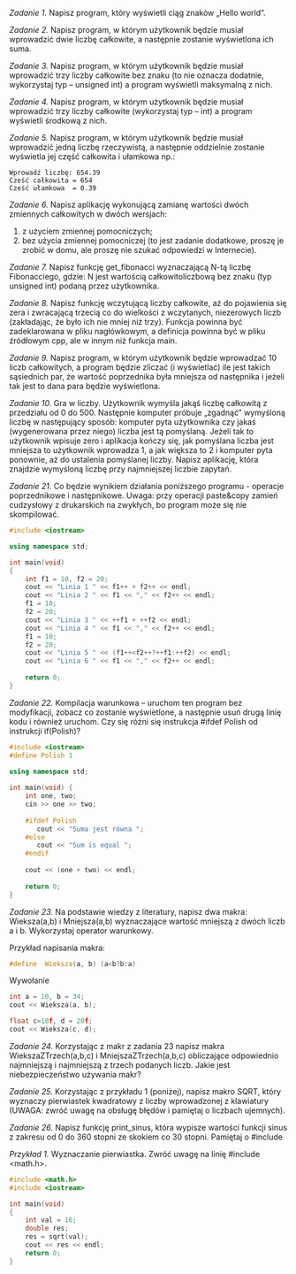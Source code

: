 *Zadanie 1.* Napisz program, który wyświetli ciąg znaków „Hello world”.
 
*Zadanie 2.* Napisz program, w którym użytkownik będzie musiał wprowadzić dwie liczbę całkowite, a następnie zostanie wyświetlona ich suma.
 
*Zadanie 3.* Napisz program, w którym użytkownik będzie musiał wprowadzić trzy liczby całkowite bez znaku (to nie oznacza dodatnie, wykorzystaj typ – unsigned int) a program wyświetli maksymalną z nich.
 
*Zadanie 4.* Napisz program, w którym użytkownik będzie musiał wprowadzić trzy liczby całkowite (wykorzystaj typ – int) a program wyświetli środkową z nich.
 
*Zadanie 5.* Napisz program, w którym użytkownik będzie musiał wprowadzić jedną liczbę rzeczywistą, a następnie oddzielnie zostanie wyświetla jej część całkowita i ułamkowa np.:
```
Wprowadź liczbę: 654.39
Cześć całkowita = 654
Cześć ułamkowa  = 0.39
```
*Zadanie 6.* Napisz aplikację wykonującą zamianę wartości dwóch zmiennych całkowitych w dwóch wersjach:
1)   z użyciem zmiennej pomocniczych;
2)   bez użycia zmiennej pomocniczej (to jest zadanie dodatkowe, proszę je zrobić w domu, ale proszę nie szukać odpowiedzi w Internecie).
 
*Zadanie 7.* Napisz funkcję get_fibonacci wyznaczającą N-tą liczbę Fibonacciego, gdzie: N jest wartością całkowitoliczbową bez znaku (typ unsigned int) podaną przez użytkownika.
 
*Zadanie 8.* Napisz funkcję wczytującą liczby całkowite, aż do pojawienia się zera i zwracającą trzecią co do wielkości z wczytanych, niezerowych liczb (zakładając, że było ich nie mniej niż trzy). Funkcja powinna być zadeklarowana w pliku nagłówkowym, a definicja powinna być w pliku źródłowym cpp, ale w innym niż funkcja main.
 
*Zadanie 9.* Napisz program, w którym użytkownik będzie wprowadzać 10 liczb całkowitych, a program będzie zliczać (i wyświetlać) ile jest  takich sąsiednich par, że wartość poprzednika była mniejsza od następnika i jeżeli tak jest to dana para będzie wyświetlona.

*Zadanie 10.* Gra w liczby. Użytkownik wymyśla jakąś liczbę całkowitą z przedziału od 0 do 500. Następnie komputer próbuje „zgadnąć” wymyśloną liczbę w następujący sposób: komputer pyta użytkownika czy jakaś (wygenerowana przez niego) liczba jest tą pomyślaną. Jeżeli tak to użytkownik wpisuje zero i aplikacja kończy się, jak pomyślana liczba jest mniejsza to użytkownik wprowadza 1, a jak większa to 2 i komputer pyta ponownie, aż do ustalenia pomyślanej liczby.
Napisz aplikację, która znajdzie wymyśloną liczbę przy najmniejszej liczbie zapytań.
 
*Zadanie 21.* Co będzie wynikiem działania poniższego programu - operacje poprzednikowe i następnikowe. Uwaga: przy operacji paste&copy zamień cudzysłowy z drukarskich na zwykłych, bo program może się nie skompilować.
```cpp
#include <iostream> 

using namespace std; 

int main(void) 
{ 
    int f1 = 10, f2 = 20; 
    cout << "Linia 1 " << f1++ + f2++ << endl; 
    cout << "Linia 2 " << f1 << "," << f2++ << endl; 
    f1 = 10; 
    f2 = 20; 
    cout << "Linia 3 " << ++f1 + ++f2 << endl; 
    cout << "Linia 4 " << f1 << "," << f2++ << endl; 
    f1 = 10;
    f2 = 20;
    cout << "Linia 5 " << (f1++<f2++?++f1:++f2) << endl; 
    cout << "Linia 6 " << f1 << "," << f2++ << endl; 
    
    return 0; 
}
```
 
*Zadanie 22.* Kompilacja warunkowa – uruchom ten program bez modyfikacji, zobacz co zostanie wyświetlone, a następnie usuń drugą linię kodu i również uruchom. Czy się różni się instrukcja #ifdef Polish  od instrukcji  if(Polish)?

```cpp
#include <iostream>
#define Polish 1

using namespace std;
 
int main(void) {
    int one, two;
    cin >> one >> two;
 
    #ifdef Polish
       cout << "Suma jest równa ";
    #else
       cout << "Sum is equal ";
    #endif
 
    cout << (one + two) << endl;
 
    return 0;
}
```
 
*Zadanie 23.* Na podstawie wiedzy z literatury, napisz dwa makra:  Wieksza(a,b) i Mniejsza(a,b) wyznaczające wartość mniejszą z dwóch liczb a i b. Wykorzystaj operator warunkowy.

Przykład napisania makra:
```cpp
#define  Wieksza(a, b) (a<b?b:a)
```

Wywołanie
```cpp
int a = 10, b = 34;
cout << Wieksza(a, b);

float c=10f, d = 20f;
cout << Wieksza(c, d);
```
 
*Zadanie 24.* Korzystając z makr z zadania 23 napisz makra WiekszaZTrzech(a,b,c) i MniejszaZTrzech(a,b,c)  obliczające odpowiednio najmniejszą i najmniejszą z trzech podanych liczb. Jakie jest niebezpieczeństwo używania makr?

*Zadanie 25.* Korzystając z przykładu 1 (poniżej), napisz makro SQRT, który wyznaczy pierwiastek kwadratowy z liczby wprowadzonej z klawiatury (UWAGA: zwróć uwagę na obsługę błędów i pamiętaj o liczbach ujemnych).
 
*Zadanie 26.* Napisz funkcję print_sinus, która wypisze wartości funkcji sinus z zakresu od 0 do 360 stopni ze skokiem co 30 stopni. Pamiętaj o  #include <math>. Czy wyświetlone zostały poprawne wyniki? Co Ci się nie podoba? Radiany <-> Stopnie?


*Przykład 1.* Wyznaczanie pierwiastka. Zwróć uwagę na linię #include <math.h>. 

```cpp
#include <math.h> 
#include <iostream> 

int main(void) 
{ 
    int val = 16; 
    double res; 
    res = sqrt(val); 
    cout << res << endl; 
    return 0; 
}
```
